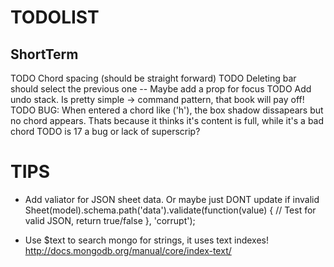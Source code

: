 TODOLIST
========

ShortTerm
---------
TODO Chord spacing (should be straight forward)
TODO Deleting bar should select the previous one
  -- Maybe add a prop for focus
TODO Add undo stack. Is pretty simple -> command pattern, that book will pay off!
TODO BUG: When entered a chord like ('h'), the box shadow dissapears but no
     chord appears. Thats because it thinks it's content is full, while it's a bad
     chord
TODO is 17 a bug or lack of superscrip?

TIPS
====

- Add valiator for JSON sheet data. Or maybe just DONT update if invalid
  Sheet(model).schema.path('data').validate(function(value) {
    // Test for valid JSON, return true/false
  }, 'corrupt');

- Use $text to search mongo for strings, it uses text indexes!
  http://docs.mongodb.org/manual/core/index-text/
